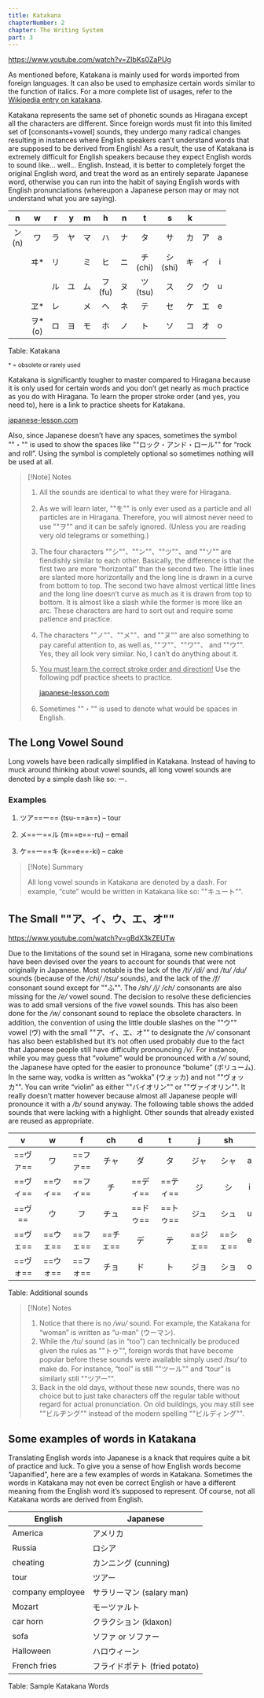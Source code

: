```yaml
---
title: Katakana
chapterNumber: 2
chapter: The Writing System
part: 3
---
```


https://www.youtube.com/watch?v=ZIbKs0ZaPUg

As mentioned before, Katakana is mainly used for words imported from foreign languages. It can also be used to emphasize certain words similar to the function of italics. For a more complete list of usages, refer to the [Wikipedia entry on katakana](http://en.wikipedia.org/wiki/Katakana#Usage).

Katakana represents the same set of phonetic sounds as Hiragana except all the characters are different. Since foreign words must fit into this limited set of [consonants+vowel] sounds, they undergo many radical changes resulting in instances where English speakers can’t understand words that are supposed to be derived from English! As a result, the use of Katakana is extremely difficult for English speakers because they expect English words to sound like… well… English. Instead, it is better to completely forget the original English word, and treat the word as an entirely separate Japanese word, otherwise you can run into the habit of saying English words with English pronunciations (whereupon a Japanese person may or may not understand what you are saying).

|      n       |       w        |  r  |  y  |  m  |       h       |  n  |       t        |       s        |  k  |     |     |
| :----------: | :------------: | :-: | :-: | :-: | :-----------: | :-: | :------------: | :------------: | :-: | :-: | :-: |
| ン <br/> (n) |       ワ       | ラ  | ヤ  | マ  |      ハ       | ナ  |       タ       |       サ       | カ  | ア  |  a  |
|              |      ヰ\*      | リ  |     | ミ  |      ヒ       | ニ  | チ <br/> (chi) | シ <br/> (shi) | キ  | イ  |  i  |
|              |                | ル  | ユ  | ム  | フ <br/> (fu) | ヌ  | ツ <br/> (tsu) |       ス       | ク  | ウ  |  u  |
|              |      ヱ\*      | レ  |     | メ  |      ヘ       | ネ  |       テ       |       セ       | ケ  | エ  |  e  |
|              | ヲ\* <br/> (o) | ロ  | ヨ  | モ  |      ホ       | ノ  |       ト       |       ソ       | コ  | オ  |  o  |

Table: Katakana

<small>\* = obsolete or rarely used</small>

Katakana is significantly tougher to master compared to Hiragana because it is only used for certain words and you don’t get nearly as much practice as you do with Hiragana. To learn the proper stroke order (and yes, you need to), here is a link to practice sheets for Katakana.

[japanese-lesson.com](http://japanese-lesson.com/characters/katakana/katakana_writing.html)

Also, since Japanese doesn’t have any spaces, sometimes the symbol ""・"" is used to show the spaces like ""ロック・アンド・ロール"" for “rock and roll”. Using the symbol is completely optional so sometimes nothing will be used at all.

> [!Note] Notes
>
> 1. All the sounds are identical to what they were for Hiragana.
> 1. As we will learn later, ""を"" is only ever used as a particle and all particles are in Hiragana. Therefore, you will almost never need to use ""ヲ"" and it can be safely ignored. (Unless you are reading very old telegrams or something.)
> 1. The four characters ""シ""、""ン""、""ツ""、and ""ソ"" are fiendishly similar to each other. Basically, the difference is that the first two are more “horizontal” than the second two. The little lines are slanted more horizontally and the long line is drawn in a curve from bottom to top. The second two have almost vertical little lines and the long line doesn’t curve as much as it is drawn from top to bottom. It is almost like a slash while the former is more like an arc. These characters are hard to sort out and require some patience and practice.
> 1. The characters ""ノ""、""メ""、and ""ヌ"" are also something to pay careful attention to, as well as, ""フ""、""ワ""、 and ""ウ"". Yes, they all look very similar. No, I can’t do anything about it.
> 1. <u>You must learn the correct stroke order and direction!</u> Use the following pdf practice sheets to practice.
>
>    [japanese-lesson.com](http://japanese-lesson.com/characters/katakana/katakana_writing.html)
>
> 1. Sometimes ""・"" is used to denote what would be spaces in English.

## The Long Vowel Sound

Long vowels have been radically simplified in Katakana. Instead of having to muck around thinking about vowel sounds, all long vowel sounds are denoted by a simple dash like so: ー.

### Examples

1. ツア==ー== (tsu-==a==) – tour

1. メ==ー==ル (m==e==-ru) – email

1. ケ==ー==キ (k==e==-ki) – cake

> [!Note] Summary
>
> All long vowel sounds in Katakana are denoted by a dash. For example, “cute” would be written in Katakana like so: ""キュート"".

## The Small ""ア、イ、ウ、エ、オ""

https://www.youtube.com/watch?v=gBdX3kZEUTw

Due to the limitations of the sound set in Hiragana, some new combinations have been devised over the years to account for sounds that were not originally in Japanese. Most notable is the lack of the _/ti/_ _/di/_ and _/tu/_ _/du/_ sounds (because of the _/chi/_ _/tsu/_ sounds), and the lack of the _/f/_ consonant sound except for ""ふ"". The _/sh/_ _/j/_ _/ch/_ consonants are also missing for the _/e/_ vowel sound. The decision to resolve these deficiencies was to add small versions of the five vowel sounds. This has also been done for the _/w/_ consonant sound to replace the obsolete characters. In addition, the convention of using the little double slashes on the ""ウ"" vowel (ヴ) with the small ""ア、イ、エ、オ"" to designate the _/v/_ consonant has also been established but it’s not often used probably due to the fact that Japanese people still have difficulty pronouncing _/v/_. For instance, while you may guess that “volume” would be pronounced with a _/v/_ sound, the Japanese have opted for the easier to pronounce “bolume” (ボリューム). In the same way, vodka is written as “wokka” (ウォッカ) and not ""ヴォッカ"". You can write “violin” as either ""バイオリン"" or ""ヴァイオリン"". It really doesn’t matter however because almost all Japanese people will pronounce it with a _/b/_ sound anyway. The following table shows the added sounds that were lacking with a highlight. Other sounds that already existed are reused as appropriate.

|    v     |    w     |    f     |    ch    |    d     |    t     |    j     |    sh    |     |
| :------: | :------: | :------: | :------: | :------: | :------: | :------: | :------: | :-: |
| ==ヴァ== |    ワ    | ==ファ== |   チャ   |    ダ    |    タ    |   ジャ   |   シャ   |  a  |
| ==ヴィ== | ==ウィ== | ==フィ== |    チ    | ==ディ== | ==ティ== |    ジ    |    シ    |  i  |
|  ==ヴ==  |    ウ    |    フ    |   チュ   | ==ドゥ== | ==トゥ== |   ジュ   |   シュ   |  u  |
| ==ヴェ== | ==ウェ== | ==フェ== | ==チェ== |    デ    |    テ    | ==ジェ== | ==シェ== |  e  |
| ==ヴォ== | ==ウォ== | ==フォ== |   チョ   |    ド    |    ト    |   ジョ   |   ショ   |  o  |

Table: Additional sounds

> [!Note] Notes
>
> 1. Notice that there is no _/wu/_ sound. For example, the Katakana for “woman” is written as “u-man” (ウーマン).
> 1. While the _/tu/_ sound (as in “too”) can technically be produced given the rules as ""トゥ"", foreign words that have become popular before these sounds were available simply used _/tsu/_ to make do. For instance, “tool” is still ""ツール"" and “tour” is similarly still ""ツアー"".
> 1. Back in the old days, without these new sounds, there was no choice but to just take characters off the regular table without regard for actual pronunciation. On old buildings, you may still see ""ビルヂング"" instead of the modern spelling ""ビルディング"".

## Some examples of words in Katakana

Translating English words into Japanese is a knack that requires quite a bit of practice and luck. To give you a sense of how English words become “Japanified”, here are a few examples of words in Katakana. Sometimes the words in Katakana may not even be correct English or have a different meaning from the English word it’s supposed to represent. Of course, not all Katakana words are derived from English.

| English          | Japanese                      |
| ---------------- | ----------------------------- |
| America          | アメリカ                      |
| Russia           | ロシア                        |
| cheating         | カンニング (cunning)          |
| tour             | ツアー                        |
| company employee | サラリーマン (salary man)     |
| Mozart           | モーツァルト                  |
| car horn         | クラクション (klaxon)         |
| sofa             | ソファ or ソファー            |
| Halloween        | ハロウィーン                  |
| French fries     | フライドポテト (fried potato) |

Table: Sample Katakana Words
